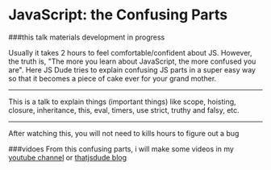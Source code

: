 JavaScript: the Confusing Parts
=======
###this talk materials development in progress

Usually it takes 2 hours to feel comfortable/confident about JS. However, the truth is, "The more you learn about JavaScript, the more confused you are". Here JS Dude tries to explain confusing JS parts in a super easy way so that it becomes a piece of cake ever for your grand mother.

_______
This is a talk to explain things (important things) like scope, hoisting, closure, inheritance, this, eval, timers, use strict, truthy and falsy, etc.

------
After watching this, you will not need to kills hours to figure out a bug


###vidoes
From this confusing parts, i will make some videos in my [youtube channel](http://www.youtube.com/user/khanLearning) or  [thatjsdude blog](http://www.thatjsdude.com/jsConcepts/jsConcepts.html)



